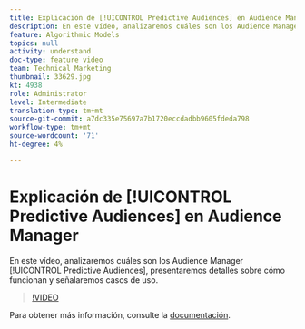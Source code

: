 ```yaml
---
title: Explicación de [!UICONTROL Predictive Audiences] en Audience Manager
description: En este vídeo, analizaremos cuáles son los Audience Manager [!UICONTROL Predictive Audiences], presentaremos detalles sobre cómo funcionan y señalaremos casos de uso.
feature: Algorithmic Models
topics: null
activity: understand
doc-type: feature video
team: Technical Marketing
thumbnail: 33629.jpg
kt: 4938
role: Administrator
level: Intermediate
translation-type: tm+mt
source-git-commit: a7dc335e75697a7b1720eccdadbb9605fdeda798
workflow-type: tm+mt
source-wordcount: '71'
ht-degree: 4%

---
```



# Explicación de [!UICONTROL Predictive Audiences] en Audience Manager

En este vídeo, analizaremos cuáles son los Audience Manager [!UICONTROL Predictive Audiences], presentaremos detalles sobre cómo funcionan y señalaremos casos de uso.

>[!VIDEO](https://video.tv.adobe.com/v/33629/?quality=12)

Para obtener más información, consulte la [documentación](https://docs.adobe.com/content/help/en/audience-manager/user-guide/features/algorithmic-models/predictive-audiences/predictive-audiences.html).
